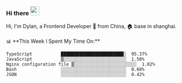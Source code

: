 ### Hi there <img src="https://media.giphy.com/media/hvRJCLFzcasrR4ia7z/giphy.gif" width="25px">

<!-- ![visitors](https://visitor-badge.glitch.me/badge?page_id=dislfyer.dislfyer) --!>

Hi, I'm Dylan, a Frontend Developer 🚀 from China, 🏠 base in shanghai.
<br/>
<br/>

📊 **This Week I Spent My Time On:**


<!--START_SECTION:waka-->

```text
TypeScript           ████████████████████████░  95.37%
JavaScript           ▒░░░░░░░░░░░░░░░░░░░░░░░░  1.58%
Nginx configuration file ▒░░░░░░░░░░░░░░░░░░░░░░░░  1.02%
Bash                 ░░░░░░░░░░░░░░░░░░░░░░░░░  0.68%
JSON                 ░░░░░░░░░░░░░░░░░░░░░░░░░  0.42%
```

<!--END_SECTION:waka-->

<!--
**About Me:**
 -->
